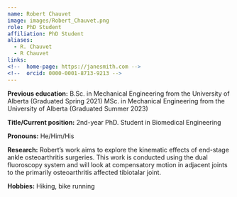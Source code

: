 ```yaml
---
name: Robert Chauvet
image: images/Robert_Chauvet.png
role: PhD Student
affiliation: PhD Student
aliases:
  - R. Chauvet
  - R Chauvet
links:
<!--  home-page: https://janesmith.com -->
<!--  orcid: 0000-0001-8713-9213 -->
---
```

**Previous education:** 
B.Sc. in Mechanical Engineering  from the University of Alberta (Graduated Spring 2021) MSc. in Mechanical Engineering from the University of Alberta (Graduated Summer 2023)  

**Title/Current position:** 
2nd-year PhD. Student in Biomedical Engineering  

**Pronouns:** He/Him/His  

**Research:** Robert’s work aims to explore the kinematic effects of end-stage ankle osteoarthritis surgeries. This work is conducted using the dual fluoroscopy system and will look at compensatory motion in adjacent joints to the primarily osteoarthritis affected tibiotalar joint.  

**Hobbies:** Hiking, bike running
